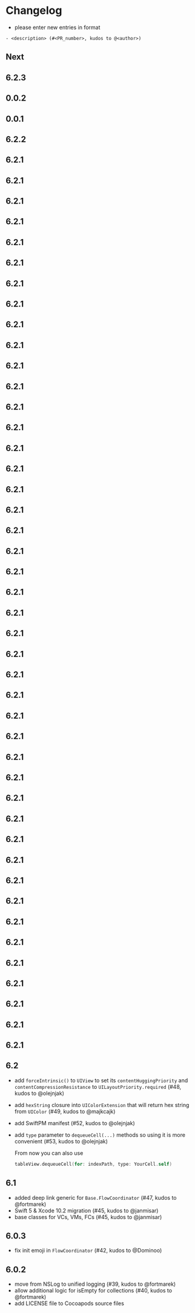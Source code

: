 # Changelog

- please enter new entries in format 

```
- <description> (#<PR_number>, kudos to @<author>)
```

## Next

## 6.2.3

## 0.0.2

## 0.0.1

## 6.2.2

## 6.2.1

## 6.2.1

## 6.2.1

## 6.2.1

## 6.2.1

## 6.2.1

## 6.2.1

## 6.2.1

## 6.2.1

## 6.2.1

## 6.2.1

## 6.2.1

## 6.2.1

## 6.2.1

## 6.2.1

## 6.2.1

## 6.2.1

## 6.2.1

## 6.2.1

## 6.2.1

## 6.2.1

## 6.2.1

## 6.2.1

## 6.2.1

## 6.2.1

## 6.2.1

## 6.2.1

## 6.2.1

## 6.2.1

## 6.2.1

## 6.2.1

## 6.2.1

## 6.2.1

## 6.2.1

## 6.2.1

## 6.2.1

## 6.2.1

## 6.2.1

## 6.2.1

## 6.2.1

## 6.2.1

## 6.2.1

## 6.2.1

## 6.2.1 

## 6.2
- add `forceIntrinsic()` to `UIView` to set its `contentHuggingPriority` and `contentCompressionResistance` to `UILayoutPriority.required` (#48, kudos to @olejnjak)
- add `hexString` closure into `UIColorExtension` that will return hex string from `UIColor` (#49, kudos to @majkcajk)
- add SwiftPM manifest (#52, kudos to @olejnjak)
- add `type` parameter to `dequeueCell(...)` methods so using it is more convenient (#53, kudos to @olejnjak)

  From now you can also use
  ```swift
  tableView.dequeueCell(for: indexPath, type: YourCell.self)
  ```

## 6.1
- added deep link generic for `Base.FlowCoordinator` (#47, kudos to @fortmarek)
- Swift 5 & Xcode 10.2 migration (#45, kudos to @janmisar)
- base classes for VCs, VMs, FCs (#45, kudos to @janmisar)

## 6.0.3
- fix init emoji in `FlowCoordinator` (#42, kudos to @Dominoo)

## 6.0.2
- move from NSLog to unified logging (#39, kudos to @fortmarek)
- allow additional logic for isEmpty for collections (#40, kudos to @fortmarek) 
- add LICENSE file to Cocoapods source files

